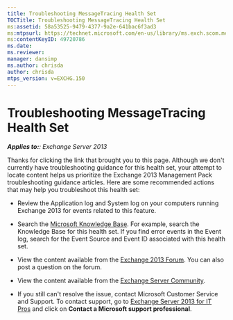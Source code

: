 ```yaml
---
title: Troubleshooting MessageTracing Health Set
TOCTitle: Troubleshooting MessageTracing Health Set
ms:assetid: 58a53525-9479-4377-9a2e-641bac6f3ad3
ms:mtpsurl: https://technet.microsoft.com/en-us/library/ms.exch.scom.messagetracing(v=EXCHG.150)
ms:contentKeyID: 49720786
ms.date: 
ms.reviewer: 
manager: dansimp
ms.author: chrisda
author: chrisda
mtps_version: v=EXCHG.150
---
```


# Troubleshooting MessageTracing Health Set

_**Applies to:**: Exchange Server 2013_

Thanks for clicking the link that brought you to this page. Although we don't currently have troubleshooting guidance for this health set, your attempt to locate content helps us prioritize the Exchange 2013 Management Pack troubleshooting guidance articles. Here are some recommended actions that may help you troubleshoot this health set:

- Review the Application log and System log on your computers running Exchange 2013 for events related to this feature.

- Search the [Microsoft Knowledge Base](http://go.microsoft.com/fwlink/p/?linkid=18175). For example, search the Knowledge Base for this health set. If you find error events in the Event log, search for the Event Source and Event ID associated with this health set.

- View the content available from the [Exchange 2013 Forum](http://go.microsoft.com/fwlink/p/?linkid=257903). You can also post a question on the forum.

- View the content available from the [Exchange Server Community](http://go.microsoft.com/fwlink/p/?linkid=14927).

- If you still can't resolve the issue, contact Microsoft Customer Service and Support. To contact support, go to [Exchange Server 2013 for IT Pros](http://go.microsoft.com/fwlink/p/?linkid=402506) and click on **Contact a Microsoft support professional**.
